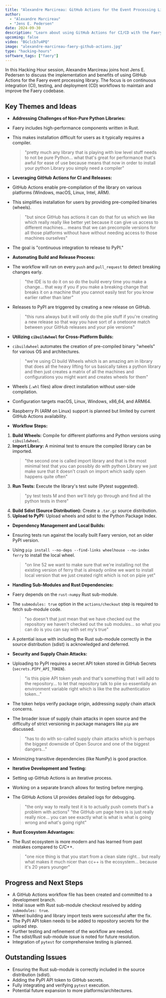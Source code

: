 ```yaml
---
title: "Alexandre Marcireau: GitHub Actions for the Event Processing Library Faery"
author:
  - "Alexandre Marcireau"
  - "Jens E. Pedersen"
date: 2024-09-30
description: "Learn about using GitHub Actions for CI/CD with the Faery event processing library, presented by Alexandre Marcireau."
upcoming: false
video: "BGclcb7u4PQ"
image: "alexandre-marcireau-faery-github-actions.jpg"
type: "hacking-hours"
software_tags: ["faery"]
---
```


In this Hacking Hour session, Alexandre Marcireau joins host Jens E. Pedersen to discuss the implementation and benefits of using GitHub Actions for the Faery event processing library. The focus is on continuous integration (CI), testing, and deployment (CD) workflows to maintain and improve the Faery codebase.

## Key Themes and Ideas

*   **Addressing Challenges of Non-Pure Python Libraries:**
  *   Faery includes high-performance components written in Rust.
  *   This makes installation difficult for users as it typically requires a compiler.
      > "pretty much any library that is playing with low level stuff needs to not be pure Python... what that's great for performance that's awful for ease of use because means that now in order to install your python Library you simply need a compiler"

*   **Leveraging GitHub Actions for CI and Releases:**
  *   GitHub Actions enable pre-compilation of the library on various platforms (Windows, macOS, Linux, Intel, ARM).
  *   This simplifies installation for users by providing pre-compiled binaries (wheels).
      > "but since GitHub has actions it can do that for us which we like which really really like better yet because it can give us access to different machines... means that we can precompile versions for all those platforms without have without needing access to those machines ourselves"
  *   The goal is "continuous integration to release to PyPI."

*   **Automating Build and Release Process:**
  *   The workflow will run on every `push` and `pull_request` to detect breaking changes early.
      > "the IDE is to do it on so do the build every time you make a change... that way if you if you make a breaking change that breaks it on a machine that you cannot easily test for you know earlier rather than later"
  *   Releases to PyPI are triggered by creating a new release on GitHub.
      > "this runs always but it will only do the piie stuff if you're creating a new release so that way you have sort of a onetoone match between your GitHub releases and your piie versions"

*   **Utilizing `cibuildwheel` for Cross-Platform Builds:**
  *   `cibuildwheel` automates the creation of pre-compiled binary "wheels" for various OS and architectures.
      > "we're using CI build Wheels which is an amazing am in library that does all the heavy lifting for us basically takes a python library and then just creates a matrix of all the machines and configurations you might want and creates wheels for them"
  *   Wheels (`.whl` files) allow direct installation without user-side compilation.
  *   Configuration targets macOS, Linux, Windows, x86_64, and ARM64.
  *   Raspberry Pi (ARM on Linux) support is planned but limited by current GitHub Actions availability.

*   **Workflow Steps:**
  1.  **Build Wheels:** Compile for different platforms and Python versions using `cibuildwheel`.
  2.  **Import Library:** A minimal test to ensure the compiled library can be imported.
      > "the second one is called import library and that is the most minimal test that you can possibly do with python Library we just make sure that it doesn't crash on import which sadly open happens quite often"
  3.  **Run Tests:** Execute the library's test suite (Pytest suggested).
      > "py test tests M and then we'll itely go through and find all the python tests in there"
  4.  **Build Sdist (Source Distribution):** Create a `.tar.gz` source distribution.
  5.  **Upload to PyPI:** Upload wheels and sdist to the Python Package Index.

*   **Dependency Management and Local Builds:**
  *   Ensuring tests run against the locally built Faery version, not an older PyPI version.
  *   Using `pip install --no-deps --find-links wheelhouse --no-index ferry` to install the local wheel.
      > "on line 52 we want to make sure that we're installing not the existing version of ferry that is already online we want to install local version that we just created right which is not on pipie yet"

*   **Handling Sub-Modules and Rust Dependencies:**
  *   Faery depends on the `rust-numpy` Rust sub-module.
  *   The `submodules: true` option in the `actions/checkout` step is required to fetch sub-module code.
      > "so doesn't that just mean that we have checked out the repository we haven't checked out the sub modules... so what you can do is you can say with set my's true"
  *   A potential issue with including the Rust sub-module correctly in the source distribution (sdist) is acknowledged and deferred.

*   **Security and Supply Chain Attacks:**
  *   Uploading to PyPI requires a secret API token stored in GitHub Secrets (`secrets.PIPY_API_TOKEN`).
      > "is this pipie API token yeah and that's something that I will add to the repository... to let that repository talk to piie so essentially an environment variable right which is like the the authentication token..."
  *   The token helps verify package origin, addressing supply chain attack concerns.
  *   The broader issue of supply chain attacks in open source and the difficulty of strict versioning in package managers like `pip` are discussed.
      > "has to do with so-called supply chain attacks which is perhaps the biggest downside of Open Source and one of the biggest dangers..."
  *   Minimizing transitive dependencies (like NumPy) is good practice.

*   **Iterative Development and Testing:**
  *   Setting up GitHub Actions is an iterative process.
  *   Working on a separate branch allows for testing before merging.
  *   The GitHub Actions UI provides detailed logs for debugging.
      > "the only way to really test it is to actually push comets that's a problem with actions"
      > "the GitHub um page here is is just really really nice... you can see exactly what is what is what is going wrong and what's going right"

*   **Rust Ecosystem Advantages:**
  *   The Rust ecosystem is more modern and has learned from past mistakes compared to C/C++.
      > "one nice thing is that you start from a clean slate right... but really what makes it much nicer than cc++ is the ecosystem... because it's 20 years younger"

## Progress and Next Steps

*   A GitHub Actions workflow file has been created and committed to a development branch.
*   Initial issue with Rust sub-module checkout resolved by adding `submodules: true`.
*   Wheel building and library import tests were successful after the fix.
*   The PyPI API token needs to be added to repository secrets for the upload step.
*   Further testing and refinement of the workflow are needed.
*   The sdist/Rust sub-module issue is noted for future resolution.
*   Integration of `pytest` for comprehensive testing is planned.

## Outstanding Issues

*   Ensuring the Rust sub-module is correctly included in the source distribution (sdist).
*   Adding the PyPI API token to GitHub secrets.
*   Fully integrating and verifying `pytest` execution.
*   Potential future expansion to more platforms/architectures.
